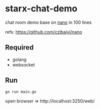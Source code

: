 # starx-chat-demo
chat room demo base on [nano](https://github.com/czlbaiyi/nano) in 100 lines

refs: https://github.com/czlbaiyi/nano

## Required
- golang
- websocket

## Run
```
go run main.go
```

open browser => http://localhost:3250/web/